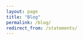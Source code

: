 ```yaml
---
layout: page
title: "Blog"
permalink: /blog/
redirect_from: /statements/
---
```


<div id="substack-feed-embed"></div>


<script>
  window.SubstackFeedWidget = {
    substackUrl: "bhamdsa.substack.com",
    posts: 12,
    hidden: ["author"],
    colors: {
      primary: "#404040",
      secondary: "#EC1F27",
      background: "#FFFFFF",
    }
  };
</script>
<script src="https://substackapi.com/embeds/feed.js" async></script>
